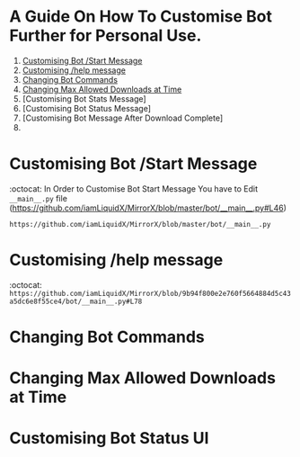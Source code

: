 # A Guide On How To Customise Bot Further for Personal Use.

1. [Customising Bot /Start Message](https://github.com/destiny6520/modification#Customising-Bot-Start-Message)
2. [Customising /help message](https://github.com/destiny6520/modification#Changing-Bot-Commands)
3. [Changing Bot Commands](https://github.com/destiny6520/modification#Changing-Bot-Commands)
4. [Changing Max Allowed Downloads at Time](https://github.com/destiny6520/modification#Changing-Max-Allowed-Downloads-at-Time)
5. [Customising Bot Stats Message]
6. [Customising Bot Status Message]
7. [Customising Bot Message After Download Complete]
8. 


# Customising Bot /Start Message
:octocat: In Order to Customise Bot Start Message You have to Edit `__main__.py` file (https://github.com/iamLiquidX/MirrorX/blob/master/bot/__main__.py#L46)

```https://github.com/iamLiquidX/MirrorX/blob/master/bot/__main__.py```

# Customising /help message
:octocat:
    ```https://github.com/iamLiquidX/MirrorX/blob/9b94f800e2e760f5664884d5c43a5dc6e8f55ce4/bot/__main__.py#L78```

# Changing Bot Commands
# Changing Max Allowed Downloads at Time
# Customising Bot Status UI
